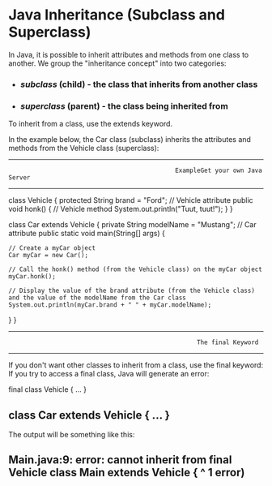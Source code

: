 # Java Inheritance (Subclass and Superclass)

In Java, it is possible to inherit attributes and methods from one class to another. We group the "inheritance concept" into two categories:

* ### *subclass* (child) - the class that inherits from another class
* ### *superclass* (parent) - the class being inherited from
To inherit from a class, use the extends keyword.

In the example below, the Car class (subclass) inherits the attributes and methods from the Vehicle class (superclass):

---------------------------------------------------------------------------------------------------------------------------------------------------------

                                                  ExampleGet your own Java Server
---------------------------------------------------------------------------------------------------------------------------------------------------------
                                                   

class Vehicle {
  protected String brand = "Ford";        // Vehicle attribute
  public void honk() {                    // Vehicle method
    System.out.println("Tuut, tuut!");
  }
}

class Car extends Vehicle {
  private String modelName = "Mustang";    // Car attribute
  public static void main(String[] args) {

    // Create a myCar object
    Car myCar = new Car();

    // Call the honk() method (from the Vehicle class) on the myCar object
    myCar.honk();

    // Display the value of the brand attribute (from the Vehicle class) and the value of the modelName from the Car class
    System.out.println(myCar.brand + " " + myCar.modelName);
  }
}

---------------------------------------------------------------------------------------------------------------------------------------------------------
                                                        The final Keyword
---------------------------------------------------------------------------------------------------------------------------------------------------------                                                        
If you don't want other classes to inherit from a class, use the final keyword:
If you try to access a final class, Java will generate an error:

final class Vehicle {
  ...
}

class Car extends Vehicle {
  ...
}
---------------------------------------------------------------------------------------------------------------------------------------------------------

The output will be something like this:

Main.java:9: error: cannot inherit from final Vehicle
class Main extends Vehicle {
                  ^
1 error)
---------------------------------------------------------------------------------------------------------------------------------------------------------
